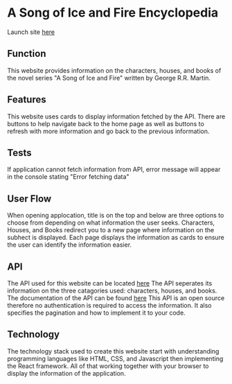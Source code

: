 # A Song of Ice and Fire Encyclopedia
Launch site [here](https://lucky-hotteok-210852.netlify.app/)

## Function
This website provides information on the characters, houses, and books of the novel series "A Song of Ice and Fire" written by George R.R. Martin.

## Features
This website uses cards to display information fetched by the API. There are buttons to help navigate back to the home page as well as buttons to refresh with more information and go back to the previous information. 


## Tests
If application cannot fetch information from API, error message will appear in the console stating "Error fetching data"

## User Flow
When opening applocation, title is on the top and below are three options to choose from depending on what information the user seeks. Characters, Houses, and Books redirect you to a new page where information on the subhect is displayed. Each page displays the information as cards to ensure the user can identify the information easier. 

## API
The API used for this website can be located [here](https://anapioficeandfire.com/api)
The API seperates its information on the three catagories used: characters, houses, and books. 
The documentation of the API can be found [here](https://anapioficeandfire.com/Documentation)
This API is an open source therefore no authentication is required to access the information. It also specifies the pagination and how to implement it to your code. 

## Technology
The technology stack used to create this website start with understanding programming languages like HTML, CSS, and Javascript then implementing the React framework. All of that working together with your browser to display the information of the application.  